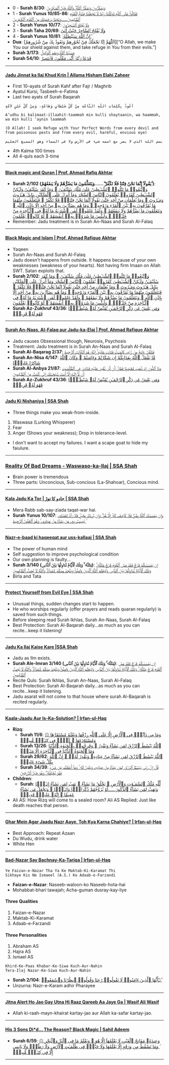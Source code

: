 * 0 - __Surah 8/30__: [وَيَمْكُرُونَ وَيَمْكُرُ ٱللَّهُ ۖ وَٱللَّهُ خَيْرُ ٱلْمَـٰكِرِينَ](https://quran.com/8/30)
* 1 - __Surah Yunus 10/85-86__: [فَقَالُوا۟ عَلَى ٱللَّهِ تَوَكَّلْنَا رَبَّنَا لَا تَجْعَلْنَا فِتْنَةًۭ لِّلْقَوْمِ ٱلظَّـٰلِمِينَ.....وَنَجِّنَا بِرَحْمَتِكَ مِنَ ٱلْقَوْمِ ٱلْكَـٰفِرِينَ](https://quran.com/10/85-86)
* 2 - __Surah Yunus 10/77__: [وَلَا يُفْلِحُ ٱلسَّـٰحِرُونَ](https://quran.com/10/77)
* 3 - __Surah Taha 20/69__: [وَلَا يُفْلِحُ ٱلسَّاحِرُ حَيْثُ أَتَىٰٰ](https://quranwbw.com/20#69)
* 4 - __Surah Yunus 10/81__: [إِنَّ ٱللَّهَ سَيُبْطِلُهُۥٓ ۖ](https://quran.com/10/81)
* __Dua__: [اَللّٰهُمَّ إنَّا نَجْعَلُكَ فِيْ نُحُوْرِهِمْ وَنَعُوذُ بِكَ مِنْ شُرُورِهِمْ][“O Allah, we make You our shield against them, and take refuge in You from their evils.”]
* __Surah 3/173__: [حَسْبُنَا ٱللَّهُ وَنِعْمَ ٱلْوَكِيلُ](https://quran.com/3/173)
* __Surah 54/10__: [فَدَعَا رَبَّهُۥٓ أَنِّى مَغْلُوبٌۭ فَٱنتَصِرْ](https://quran.com/54/10)
***

#### [Jadu Jinnat ka Ilaj Khud Krin | Allama Hisham Elahi Zaheer](https://www.youtube.com/watch?v=hr42VyMl2TQ)
* First 10-ayats of Surah Kahf after Fajr / Maghrib
* Ayatul Kursi, Tasbeeh-e-Fatima
* Last two ayats of Surah Baqarah
```
أَعُوذُ بِكَلِمَاتِ اللَّهِ التَّامَّةِ مِنْ كُلِّ شَيْطَانٍ وَهَامَّةٍ، وَمِنْ كُلِّ عَيْنٍ لاَمَّةٍ

A’udhu bi kalimaat-illaahit-taammah min kulli shaytaanin, wa haammah, wa min kulli ‛aynin laammah

(O Allah! I seek Refuge with Your Perfect Words from every devil and from poisonous pests and from every evil, harmful, envious eye)  
```

```
بسم الله الذي لا يضر مع اسمه شيء في الأرض ولا في السماء وهو السميع العليم
```
* 4th Kalma 100 times
* All 4-quls each 3-time

***

#### [Black magic and Quran | Prof. Ahmad Rafiq Akhtar](https://www.youtube.com/watch?v=Rg92WohFBUE)
* __Surah 2/102 (يَقُولَآ إِنَّمَا نَحْنُ فِتْنَةٌۭ فَلَا تَكْفُرْ ۖ......وَيَتَعَلَّمُونَ مَا يَضُرُّهُمْ وَلَا يَنفَعُهُمْ ۚ)__: [وَٱتَّبَعُوا۟ مَا تَتْلُوا۟ ٱلشَّيَـٰطِينُ عَلَىٰ مُلْكِ سُلَيْمَـٰنَ ۖ وَمَا كَفَرَ سُلَيْمَـٰنُ وَلَـٰكِنَّ ٱلشَّيَـٰطِينَ كَفَرُوا۟ يُعَلِّمُونَ ٱلنَّاسَ ٱلسِّحْرَ وَمَآ أُنزِلَ عَلَى ٱلْمَلَكَيْنِ بِبَابِلَ هَـٰرُوتَ وَمَـٰرُوتَ ۚ وَمَا يُعَلِّمَانِ مِنْ أَحَدٍ حَتَّىٰ يَقُولَآ إِنَّمَا نَحْنُ فِتْنَةٌۭ فَلَا تَكْفُرْ ۖ فَيَتَعَلَّمُونَ مِنْهُمَا مَا يُفَرِّقُونَ بِهِۦ بَيْنَ ٱلْمَرْءِ وَزَوْجِهِۦ ۚ وَمَا هُم بِضَآرِّينَ بِهِۦ مِنْ أَحَدٍ إِلَّا بِإِذْنِ ٱللَّهِ ۚ وَيَتَعَلَّمُونَ مَا يَضُرُّهُمْ وَلَا يَنفَعُهُمْ ۚ وَلَقَدْ عَلِمُوا۟ لَمَنِ ٱشْتَرَىٰهُ مَا لَهُۥ فِى ٱلْـَٔاخِرَةِ مِنْ خَلَـٰقٍۢ ۚ وَلَبِئْسَ مَا شَرَوْا۟ بِهِۦٓ أَنفُسَهُمْ ۚ لَوْ كَانُوا۟ يَعْلَمُونَ](https://quran.com/2/102)
* Remember: Jadu treatment is in Surah An-Naas and Surah Al-Falaq

***

#### [Black Magic and Islam | Prof. Ahmad Rafique Akhtar](https://www.youtube.com/watch?v=O7j5u1Zahns)
* Yaqeen
* Surah An-Naas and Surah Al-Falaq
* Jadu doesn't happens from outside. It happens because of your own weaknesses (weakness of your hearts). Not having firm Imaan on Allah SWT. Satan exploits that.
* __Surah 2/102__: [وَٱتَّبَعُوا۟ مَا تَتْلُوا۟ ٱلشَّيَـٰطِينُ عَلَىٰ مُلْكِ سُلَيْمَـٰنَ ۖ وَمَا كَفَرَ سُلَيْمَـٰنُ وَلَـٰكِنَّ ٱلشَّيَـٰطِينَ كَفَرُوا۟ يُعَلِّمُونَ ٱلنَّاسَ ٱلسِّحْرَ وَمَآ أُنزِلَ عَلَى ٱلْمَلَكَيْنِ بِبَابِلَ هَـٰرُوتَ وَمَـٰرُوتَ ۚ وَمَا يُعَلِّمَانِ مِنْ أَحَدٍ حَتَّىٰ يَقُولَآ إِنَّمَا نَحْنُ فِتْنَةٌۭ فَلَا تَكْفُرْ ۖ فَيَتَعَلَّمُونَ مِنْهُمَا مَا يُفَرِّقُونَ بِهِۦ بَيْنَ ٱلْمَرْءِ وَزَوْجِهِۦ ۚ وَمَا هُم بِضَآرِّينَ بِهِۦ مِنْ أَحَدٍ إِلَّا بِإِذْنِ ٱللَّهِ ۚ وَيَتَعَلَّمُونَ مَا يَضُرُّهُمْ وَلَا يَنفَعُهُمْ ۚ وَلَقَدْ عَلِمُوا۟ لَمَنِ ٱشْتَرَىٰهُ مَا لَهُۥ فِى ٱلْـَٔاخِرَةِ مِنْ خَلَـٰقٍۢ ۚ وَلَبِئْسَ مَا شَرَوْا۟ بِهِۦٓ أَنفُسَهُمْ ۚ لَوْ كَانُوا۟ يَعْلَمُونَ](https://quran.com/2/102)
* __Surah Az-Zukhruf 43/36__: [وَمَن يَعْشُ عَن ذِكْرِ ٱلرَّحْمَـٰنِ نُقَيِّضْ لَهُۥ شَيْطَـٰنًۭا فَهُوَ لَهُۥ قَرِينٌۭ](https://quran.com/43/36)

***

#### [Surah An-Naas, Al-Falaq aur Jadu-ka-Elaj | Prof. Ahmad Rafique Akhtar](https://www.youtube.com/watch?v=EcIx5DJqlxw)
* Jadu causes Obsessional though, Neurosis, Psychosis
* Treatment: Jadu treatment is in Surah An-Naas and Surah Al-Falaq
* __Surah Al-Baqarag 2/37__: [فَتَلَقَّىٰٓ ءَادَمُ مِن رَّبِّهِۦ كَلِمَـٰتٍۢ فَتَابَ عَلَيْهِ ۚ إِنَّهُۥ هُوَ ٱلتَّوَّابُ ٱلرَّحِيمُ](https://quran.com/2/37)
* __Surah An-Nisa 4/147__: [مَّا يَفْعَلُ ٱللَّهُ بِعَذَابِكُمْ إِن شَكَرْتُمْ وَءَامَنتُمْ ۚ وَكَانَ ٱللَّهُ شَاكِرًا عَلِيمًۭا](https://quran.com/4/147)
* __Surah Al-Anbya 21/87__: [وَذَا ٱلنُّونِ إِذ ذَّهَبَ مُغَـٰضِبًۭا فَظَنَّ أَن لَّن نَّقْدِرَ عَلَيْهِ فَنَادَىٰ فِى ٱلظُّلُمَـٰتِ أَن لَّآ إِلَـٰهَ إِلَّآ أَنتَ سُبْحَـٰنَكَ إِنِّى كُنتُ مِنَ ٱلظَّـٰلِمِينَ](https://quran.com/21/87)
* __Surah Az-Zukhruf 43/36__: [وَمَن يَعْشُ عَن ذِكْرِ ٱلرَّحْمَـٰنِ نُقَيِّضْ لَهُۥ شَيْطَـٰنًۭا فَهُوَ لَهُۥ قَرِينٌۭ](https://quran.com/43/36)

***

#### [Jadu Ki Nishaniya | SSA Shah](https://www.youtube.com/shorts/kjyit2mfNJs)
* Three things make you weak-from-inside.
1. Waswasa (Lurking Whisperer)
2. Fear
3. Anger (Shows your weakness); Drop in tolerance-level.
* I don't want to accept my failures. I want a scape goat to hide my faiulure.

*** 

### [Reality Of Bad Dreams - Waswaso-ka-Ilaj | SSA Shah](https://www.youtube.com/watch?v=emuYQLWWdsg)
* Brain power is tremendous
* Three parts: Unconcious, Sub-concious (La-Shahoar), Concious mind.

***

#### [Kala Jadu Ka Tor | جادو کا توڑ | SSA Shah](https://www.youtube.com/watch?v=4UwhSrTVHj8)
* Mera Rabb sab-say-ziada taqat-war hai.
* __Surah Yunus 10/107__: [وَإِن يَمْسَسْكَ ٱللَّهُ بِضُرٍّۢ فَلَا كَاشِفَ لَهُۥٓ إِلَّا هُوَ ۖ وَإِن يُرِدْكَ بِخَيْرٍۢ فَلَا رَآدَّ لِفَضْلِهِۦ ۚ يُصِيبُ بِهِۦ مَن يَشَآءُ مِنْ عِبَادِهِۦ ۚ وَهُوَ ٱلْغَفُورُ ٱلرَّحِيمُ](https://quran.com/10/107)

***

#### [Nazr-e-baad ki haqeeqat aur uss-kaIlaaj | SSA Shah](https://www.youtube.com/watch?v=r7s04SNiPHw)
* The power of human mind
* Self suggestion to improve psychological condition
* Our own planning is faulty...
* __Surah 3/140 (مِّثْلُهُۥ ۚ وَتِلْكَ ٱلْأَيَّامُ نُدَاوِلُهَا بَيْنَ ٱلنَّاسِ)__: [إِن يَمْسَسْكُمْ قَرْحٌۭ فَقَدْ مَسَّ ٱلْقَوْمَ قَرْحٌۭ مِّثْلُهُۥ ۚ وَتِلْكَ ٱلْأَيَّامُ نُدَاوِلُهَا بَيْنَ ٱلنَّاسِ وَلِيَعْلَمَ ٱللَّهُ ٱلَّذِينَ ءَامَنُوا۟ وَيَتَّخِذَ مِنكُمْ شُهَدَآءَ ۗ وَٱللَّهُ لَا يُحِبُّ ٱلظَّـٰلِمِينَ](https://quran.com/3/140)
* Birla and Tata 

***

#### [Protect Yourself from Evil Eye | SSA Shah](https://www.youtube.com/watch?v=qQTYsdSIryI)
* Unusual things, sudden changes start to happen.
* He who worships regularly (offer prayers and reads quaran regularly) is saved from such things.
* Before sleeping read Surah Ikhlas, Surah An-Naas, Surah Al-Falaq
* Best Protection: Surah Al-Baqarah daily...as much as you can recite...keep it listening!

***

#### [Jadu Ka Ilaj Kaise Kare |SSA Shah](https://www.youtube.com/watch?v=zj7Kb1j8FIw)
* Jadu as Ilm exists.
* __Surah Ale-Imran 3/140 (مِّثْلُهُۥ ۚ وَتِلْكَ ٱلْأَيَّامُ نُدَاوِلُهَا بَيْنَ ٱلنَّاسِ)__: [إِن يَمْسَسْكُمْ قَرْحٌۭ فَقَدْ مَسَّ ٱلْقَوْمَ قَرْحٌۭ مِّثْلُهُۥ ۚ وَتِلْكَ ٱلْأَيَّامُ نُدَاوِلُهَا بَيْنَ ٱلنَّاسِ وَلِيَعْلَمَ ٱللَّهُ ٱلَّذِينَ ءَامَنُوا۟ وَيَتَّخِذَ مِنكُمْ شُهَدَآءَ ۗ وَٱللَّهُ لَا يُحِبُّ ٱلظَّـٰلِمِينَ](https://quran.com/3/140)
* Recite Quls: Surah Ikhlas, Surah An-Naas, Surah Al-Falaq
* Best Protection: Surah Al-Baqarah daily...as much as you can recite...keep it listening.
* Jadu asarat will not come to that house where surah Al-Baqarah is recited regularly.

***

#### [Kaala-Jaadu Aur Is-Ka-Solution? | Irfan-ul-Haq](https://www.youtube.com/watch?v=0gWXO2lHEpc)
* __Rizq__:
    * __Surah 11/6__: [۞ وَمَا مِن دَآبَّةٍۢ فِى ٱلْأَرْضِ إِلَّا عَلَى ٱللَّهِ رِزْقُهَا وَيَعْلَمُ مُسْتَقَرَّهَا وَمُسْتَوْدَعَهَا ۚ كُلٌّۭ فِى كِتَـٰبٍۢ مُّبِينٍۢ](https://quran.com/11/6)
    * __Surah 13/26__: [ٱللَّهُ يَبْسُطُ ٱلرِّزْقَ لِمَن يَشَآءُ وَيَقْدِرُ ۚ وَفَرِحُوا۟ بِٱلْحَيَوٰةِ ٱلدُّنْيَا وَمَا ٱلْحَيَوٰةُ ٱلدُّنْيَا فِى ٱلْـَٔاخِرَةِ إِلَّا مَتَـٰعٌۭ](https://quran.com/13/26)
    * __Surah 29/62__: [ٱللَّهُ يَبْسُطُ ٱلرِّزْقَ لِمَن يَشَآءُ مِنْ عِبَادِهِۦ وَيَقْدِرُ لَهُۥٓ ۚ إِنَّ ٱللَّهَ بِكُلِّ شَىْءٍ عَلِيمٌۭ](https://quran.com/29/62)
    * __Surah 34/39__: [قُلْ إِنَّ رَبِّى يَبْسُطُ ٱلرِّزْقَ لِمَن يَشَآءُ مِنْ عِبَادِهِۦ وَيَقْدِرُ لَهُۥ ۚ وَمَآ أَنفَقْتُم مِّن شَىْءٍۢ فَهُوَ يُخْلِفُهُۥ ۖ وَهُوَ خَيْرُ ٱلرَّٰزِقِينَ](https://quran.com/34/39)
* __Children__:
    * __Surah__: [لِّلَّهِ مُلْكُ ٱلسَّمَـٰوَٰتِ وَٱلْأَرْضِ ۚ يَخْلُقُ مَا يَشَآءُ ۚ يَهَبُ لِمَن يَشَآءُ إِنَـٰثًۭا وَيَهَبُ لِمَن يَشَآءُ ٱلذُّكُورَ......أَوْ يُزَوِّجُهُمْ ذُكْرَانًۭا وَإِنَـٰثًۭا ۖ وَيَجْعَلُ مَن يَشَآءُ عَقِيمًا ۚ إِنَّهُۥ عَلِيمٌۭ قَدِيرٌۭ](https://quran.com/42/49-50)
* Ali AS: How Rizq will come to a sealed room? Ali AS Replied: Just like death reaches that perosn.

***


#### [Ghar Mein Agar Jaadu Nazr Aaye, Toh Kya Karna Chahiye? | Irfan-ul-Haq](https://www.youtube.com/watch?v=uphYHCthTXY)
* Best Approach: Repeat Azaan
* Du Wudu, drink water
* White Hen

***

#### [Bad-Nazar Say Bachnay-Ka-Tariqa | Irfan-ul-Haq](https://www.youtube.com/watch?v=8lC7gZM5tDo)
```
Ye Faizan-e-Nazar Tha Ya Ke Maktab-Ki-Karamat Thi
Sikhaye Kis Ne Ismaeel (A.S.) Ko Adaab-e-Farzandi
```
* __Faizan-e-Nazar__: Naseeb-waloon-ko Naseeb-hota-hai
* Mohabbat-bhari tawajah; Acha-guman dusray-kay-liye
    
#### Three Qualities
1. Faizan-e-Nazar
2. Maktab-Ki-Karamat
3. Adaab-e-Farzandi

#### Three Personalities
1. Abraham AS
2. Hajra AS
3. Ismael AS

```
Khird-Ke-Paas Khabar-Ke-Siwa Kuch-Aur-Nahin
Tera-Ilaj Nazar-Ke-Siwa Kuch-Aur-Nahin
```
* __Surah 2/104__: [يَـٰٓأَيُّهَا ٱلَّذِينَ ءَامَنُوا۟ لَا تَقُولُوا۟ رَٰعِنَا وَقُولُوا۟ ٱنظُرْنَا وَٱسْمَعُوا۟ ۗ](https://quranwbw.com/2/104)
* Unzurna: Nazr-e-Karam adhir Pharayee

***

#### [Jitna Alert Ho Jao Gay Utna Hi Raaz Qareeb Aa Jaye Ga | Wasif Ali Wasif](https://www.youtube.com/watch?v=vGtbeYo8ueo)
* Allah ki-raah-mayn-khairat kartay-jao aur Allah ka-safar kartay-jao.

***

#### [His 3 Sons Di*d… The Reason? Black Magic | Sahil Adeem](https://www.youtube.com/watch?v=dZjMoPGUyj4)
* __Surah 6/59__: [۞ وَعِندَهُۥ مَفَاتِحُ ٱلْغَيْبِ لَا يَعْلَمُهَآ إِلَّا هُوَ ۚ وَيَعْلَمُ مَا فِى ٱلْبَرِّ وَٱلْبَحْرِ ۚ وَمَا تَسْقُطُ مِن وَرَقَةٍ إِلَّا يَعْلَمُهَا وَلَا حَبَّةٍۢ فِى ظُلُمَـٰتِ ٱلْأَرْضِ وَلَا رَطْبٍۢ وَلَا يَابِسٍ إِلَّا فِى كِتَـٰبٍۢ مُّبِينٍۢ](https://quranwbw.com/6/59)

***
